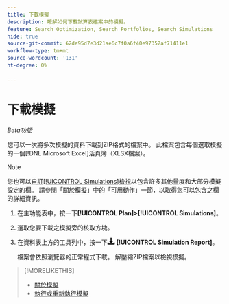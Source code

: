 ```yaml
---
title: 下載模擬
description: 瞭解如何下載試算表檔案中的模擬。
feature: Search Optimization, Search Portfolios, Search Simulations
hide: true
source-git-commit: 62de95d7e3d21ae6c7f0a6f40e97352af71411e1
workflow-type: tm+mt
source-wordcount: '131'
ht-degree: 0%

---
```


# 下載模擬

*Beta功能*

您可以一次將多次模擬的資料下載到ZIP格式的檔案中。 此檔案包含每個選取模擬的一個[!DNL Microsoft Excel]活頁簿（XLSX檔案）。

>[!NOTE]
>
>您也可以[自訂[!UICONTROL Simulations]檢視](/help/search-social-commerce/common-tasks/data-views/custom-default-views-manage.md)以包含許多其他量度和大部分模擬設定的欄。 請參閱「[關於模擬](simulation-about.md#simulations-actions)」中的「可用動作」一節，以取得您可以包含之欄的詳細資訊。

1. 在主功能表中，按一下&#x200B;**[!UICONTROL Plan]>[!UICONTROL Simulations]**。

1. 選取您要下載之模擬旁的核取方塊。

1. 在資料表上方的工具列中，按一下![下載](/help/search-social-commerce/assets/download.png "下載") **[!UICONTROL Simulation Report]**。

   檔案會依照瀏覽器的正常程式下載。 解壓縮ZIP檔案以檢視模擬。

>[!MORELIKETHIS]
>
>* [關於模擬](simulation-about.md)
>* [執行或重新執行模擬](simulation-create.md)
